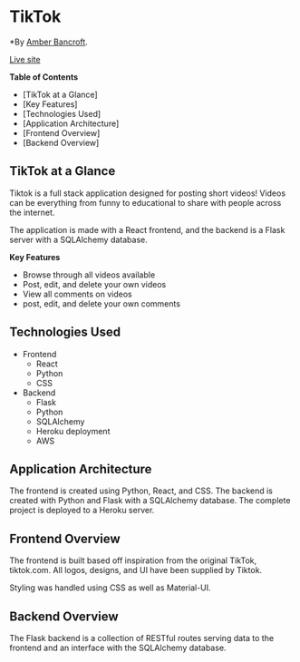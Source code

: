 # TikTok

*By [Amber Bancroft](https://github.com/AmberBancroft).

[Live site](https://tiktokcapstoneproject.herokuapp.com/)

**Table of Contents**

* [TikTok at a Glance]
* [Key Features]
* [Technologies Used]
* [Application Architecture]
* [Frontend Overview]
* [Backend Overview]

## TikTok at a Glance

Tiktok is a full stack application designed for posting short videos! Videos can be everything from funny to educational to share with people across the internet.

The application is made with a React frontend, and the backend is a Flask server with a SQLAlchemy database.

**Key Features**

- Browse through all videos available
- Post, edit, and delete your own videos
- View all comments on videos
- post, edit, and delete your own comments


## Technologies Used

- Frontend
  - React
  - Python
  - CSS
- Backend
  - Flask
  - Python
  - SQLAlchemy
  - Heroku deployment
  - AWS

## Application Architecture

The frontend is created using Python, React, and CSS. The backend is created with Python and Flask with a SQLAlchemy database. The complete project is deployed to a Heroku server.

## Frontend Overview

The frontend is built based off inspiration from the original TikTok, tiktok.com. All logos, designs, and UI have been supplied by Tiktok.

Styling was handled using CSS as well as Material-UI.


## Backend Overview

The Flask backend is a collection of RESTful routes serving data to the frontend and an interface with the SQLAlchemy database.
